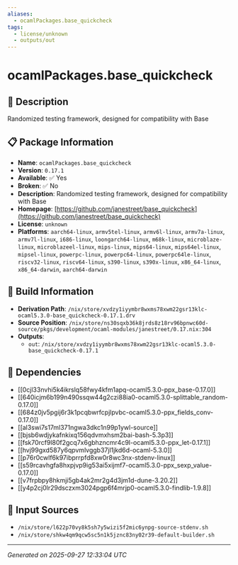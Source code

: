 ```yaml
---
aliases:
  - ocamlPackages.base_quickcheck
tags:
  - license/unknown
  - outputs/out
---
```


# ocamlPackages.base_quickcheck

## 📝 Description

Randomized testing framework, designed for compatibility with Base

## 📋 Package Information

- **Name**: `ocamlPackages.base_quickcheck`
- **Version**: `0.17.1`
- **Available**: ✅ Yes
- **Broken**: ✅ No
- **Description**: Randomized testing framework, designed for compatibility with Base
- **Homepage**: [https://github.com/janestreet/base_quickcheck](https://github.com/janestreet/base_quickcheck)
- **License**: `unknown`
- **Platforms**: `aarch64-linux`, `armv5tel-linux`, `armv6l-linux`, `armv7a-linux`, `armv7l-linux`, `i686-linux`, `loongarch64-linux`, `m68k-linux`, `microblaze-linux`, `microblazeel-linux`, `mips-linux`, `mips64-linux`, `mips64el-linux`, `mipsel-linux`, `powerpc-linux`, `powerpc64-linux`, `powerpc64le-linux`, `riscv32-linux`, `riscv64-linux`, `s390-linux`, `s390x-linux`, `x86_64-linux`, `x86_64-darwin`, `aarch64-darwin`

## 🔧 Build Information

- **Derivation Path**: `/nix/store/xvdzy1iyymbr8wxms78xwm22gsr13klc-ocaml5.3.0-base_quickcheck-0.17.1.drv`
- **Source Position**: `/nix/store/ns30sqxb36k8jrds8z18rv96bpnwc60d-source/pkgs/development/ocaml-modules/janestreet/0.17.nix:304`
- **Outputs**:
  - `out`:  `/nix/store/xvdzy1iyymbr8wxms78xwm22gsr13klc-ocaml5.3.0-base_quickcheck-0.17.1`

## 🔗 Dependencies

- [[0cjl33nvhi5k4ikrslq58fwy4kfm1apq-ocaml5.3.0-ppx_base-0.17.0]]
- [[640icjm6b199n490ssqw44g2czi88ia0-ocaml5.3.0-splittable_random-0.17.0]]
- [[684z0jv5pgij6r3k1pcqbwrfcpjlpvbc-ocaml5.3.0-ppx_fields_conv-0.17.0]]
- [[al3swi7s17ml371ngwa3dkc1n99p1ywl-source]]
- [[bjsb6wdjykafnkixq156qdvmxhsm2bai-bash-5.3p3]]
- [[fsk70rcf9l80f2gcq7x6gbhzncmr4c9l-ocaml5.3.0-ppx_let-0.17.1]]
- [[hvj99gxd587y6qpvmlvggb37jl1jkd6d-ocaml-5.3.0]]
- [[p76r0cwlf6k97ibprrpfd8xw0r8wc3nx-stdenv-linux]]
- [[s59rcavhgfa8hxpjvp9ig53ai5xijmf7-ocaml5.3.0-ppx_sexp_value-0.17.0]]
- [[v7frpbpy8hkmji5gb4ak2mr2g4d3jm1d-dune-3.20.2]]
- [[y4p2cj0lr29dsczxm3024pgp6f4mrjp0-ocaml5.3.0-findlib-1.9.8]]

## 📁 Input Sources

- `/nix/store/l622p70vy8k5sh7y5wizi5f2mic6ynpg-source-stdenv.sh`
- `/nix/store/shkw4qm9qcw5sc5n1k5jznc83ny02r39-default-builder.sh`

---
*Generated on 2025-09-27 12:33:04 UTC*
